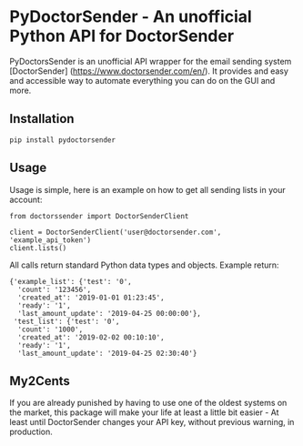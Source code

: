 # PyDoctorSender - An unofficial Python API for DoctorSender

PyDoctorsSender is an unofficial API wrapper for the email sending system [DoctorSender]
(https://www.doctorsender.com/en/). It provides and easy and accessible way to automate
everything you can do on the GUI and more.

## Installation
```installation
pip install pydoctorsender
```

## Usage

Usage is simple, here is an example on how to get all sending lists in your account:
```get_lists
from doctorssender import DoctorSenderClient

client = DoctorSenderClient('user@doctorsender.com', 'example_api_token')
client.lists()
```

All calls return standard Python data types and objects. Example return:
```lists_return
{'example_list': {'test': '0',
  'count': '123456',
  'created_at': '2019-01-01 01:23:45',
  'ready': '1',
  'last_amount_update': '2019-04-25 00:00:00'},
 'test_list': {'test': '0',
  'count': '1000',
  'created_at': '2019-02-02 00:10:10',
  'ready': '1',
  'last_amount_update': '2019-04-25 02:30:40'}
```

## My2Cents
If you are already punished by having to use one of the oldest systems on the 
market, this package will make your life at least a little bit easier - At least until 
DoctorSender changes your API key, without previous warning, in production.